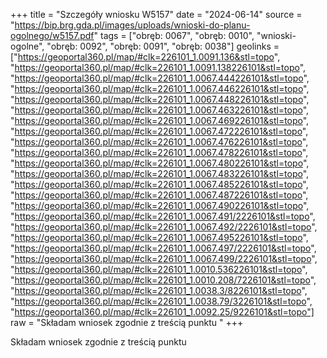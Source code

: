 +++
title = "Szczegóły wniosku W5157"
date = "2024-06-14"
source = "https://bip.brg.gda.pl/images/uploads/wnioski-do-planu-ogolnego/w5157.pdf"
tags = ["obręb: 0067", "obręb: 0010", "wnioski-ogolne", "obręb: 0092", "obręb: 0091", "obręb: 0038"]
geolinks = ["https://geoportal360.pl/map/#clk=226101_1.0091.136&stl=topo", "https://geoportal360.pl/map/#clk=226101_1.0091.138226101&stl=topo", "https://geoportal360.pl/map/#clk=226101_1.0067.444226101&stl=topo", "https://geoportal360.pl/map/#clk=226101_1.0067.446226101&stl=topo", "https://geoportal360.pl/map/#clk=226101_1.0067.448226101&stl=topo", "https://geoportal360.pl/map/#clk=226101_1.0067.463226101&stl=topo", "https://geoportal360.pl/map/#clk=226101_1.0067.469226101&stl=topo", "https://geoportal360.pl/map/#clk=226101_1.0067.472226101&stl=topo", "https://geoportal360.pl/map/#clk=226101_1.0067.476226101&stl=topo", "https://geoportal360.pl/map/#clk=226101_1.0067.478226101&stl=topo", "https://geoportal360.pl/map/#clk=226101_1.0067.480226101&stl=topo", "https://geoportal360.pl/map/#clk=226101_1.0067.483226101&stl=topo", "https://geoportal360.pl/map/#clk=226101_1.0067.485226101&stl=topo", "https://geoportal360.pl/map/#clk=226101_1.0067.487226101&stl=topo", "https://geoportal360.pl/map/#clk=226101_1.0067.490226101&stl=topo", "https://geoportal360.pl/map/#clk=226101_1.0067.491/2226101&stl=topo", "https://geoportal360.pl/map/#clk=226101_1.0067.492/2226101&stl=topo", "https://geoportal360.pl/map/#clk=226101_1.0067.495226101&stl=topo", "https://geoportal360.pl/map/#clk=226101_1.0067.497/2226101&stl=topo", "https://geoportal360.pl/map/#clk=226101_1.0067.499/2226101&stl=topo", "https://geoportal360.pl/map/#clk=226101_1.0010.536226101&stl=topo", "https://geoportal360.pl/map/#clk=226101_1.0010.208/7226101&stl=topo", "https://geoportal360.pl/map/#clk=226101_1.0038.3/8226101&stl=topo", "https://geoportal360.pl/map/#clk=226101_1.0038.79/3226101&stl=topo", "https://geoportal360.pl/map/#clk=226101_1.0092.25/9226101&stl=topo"]
raw = "Składam wniosek zgodnie z treścią punktu "
+++

Składam wniosek zgodnie z treścią punktu 


